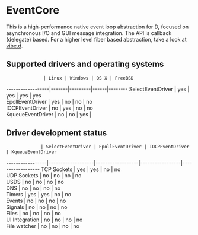 EventCore
=========

This is a high-performance native event loop abstraction for D, focused on asynchronous I/O and GUI message integration. The API is callback (delegate) based. For a higher level fiber based abstraction, take a look at [vibe.d](https://vibed.org/).


Supported drivers and operating systems
---------------------------------------

                  | Linux | Windows | OS X | FreeBSD
------------------|-------|---------|------|--------
SelectEventDriver | yes   | yes     | yes  | yes    
EpollEventDriver  | yes   | no      | no   | no     
IOCPEventDriver   | no    | yes     | no   | no     
KqueueEventDriver | no    | no      | yes  |        


Driver development status
-------------------------

                 | SelectEventDriver | EpollEventDriver | IOCPEventDriver | KqueueEventDriver
-----------------|-------------------|------------------|-----------------|------------------
TCP Sockets      | yes               | yes              | no              | no               
UDP Sockets      | no                | no               | no              | no               
USDS             | no                | no               | no              | no               
DNS              | no                | no               | no              | no               
Timers           | yes               | yes              | no              | no               
Events           | no                | no               | no              | no               
Signals          | no                | no               | no              | no               
Files            | no                | no               | no              | no               
UI Integration   | no                | no               | no              | no               
File watcher     | no                | no               | no              | no               

